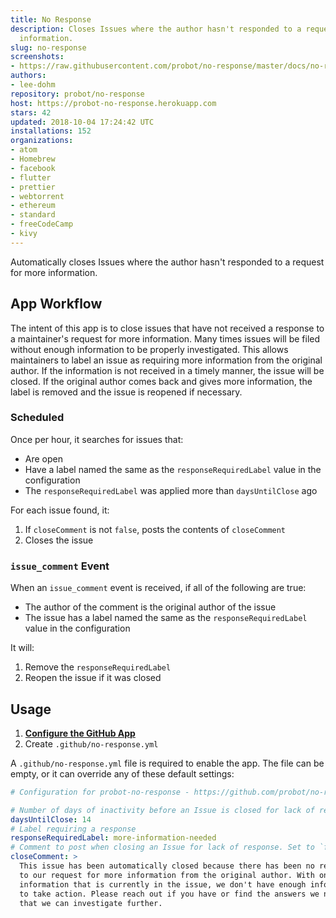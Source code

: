 ```yaml
---
title: No Response
description: Closes Issues where the author hasn't responded to a request for more
  information.
slug: no-response
screenshots:
- https://raw.githubusercontent.com/probot/no-response/master/docs/no-response-test.png
authors:
- lee-dohm
repository: probot/no-response
host: https://probot-no-response.herokuapp.com
stars: 42
updated: 2018-10-04 17:24:42 UTC
installations: 152
organizations:
- atom
- Homebrew
- facebook
- flutter
- prettier
- webtorrent
- ethereum
- standard
- freeCodeCamp
- kivy
---
```


Automatically closes Issues where the author hasn't responded to a request for more information.

## App Workflow

The intent of this app is to close issues that have not received a response to a maintainer's request for more information. Many times issues will be filed without enough information to be properly investigated. This allows maintainers to label an issue as requiring more information from the original author. If the information is not received in a timely manner, the issue will be closed. If the original author comes back and gives more information, the label is removed and the issue is reopened if necessary.

### Scheduled

Once per hour, it searches for issues that:

* Are open
* Have a label named the same as the `responseRequiredLabel` value in the configuration
* The `responseRequiredLabel` was applied more than `daysUntilClose` ago

For each issue found, it:

1. If `closeComment` is not `false`, posts the contents of `closeComment`
1. Closes the issue

### `issue_comment` Event

When an `issue_comment` event is received, if all of the following are true:

* The author of the comment is the original author of the issue
* The issue has a label named the same as the `responseRequiredLabel` value in the configuration

It will:

1. Remove the `responseRequiredLabel`
1. Reopen the issue if it was closed

## Usage

1. **[Configure the GitHub App](https://github.com/apps/no-response)**
2. Create `.github/no-response.yml`

A `.github/no-response.yml` file is required to enable the app. The file can be empty, or it can override any of these default settings:

```yml
# Configuration for probot-no-response - https://github.com/probot/no-response

# Number of days of inactivity before an Issue is closed for lack of response
daysUntilClose: 14
# Label requiring a response
responseRequiredLabel: more-information-needed
# Comment to post when closing an Issue for lack of response. Set to `false` to disable
closeComment: >
  This issue has been automatically closed because there has been no response
  to our request for more information from the original author. With only the
  information that is currently in the issue, we don't have enough information
  to take action. Please reach out if you have or find the answers we need so
  that we can investigate further.
```

